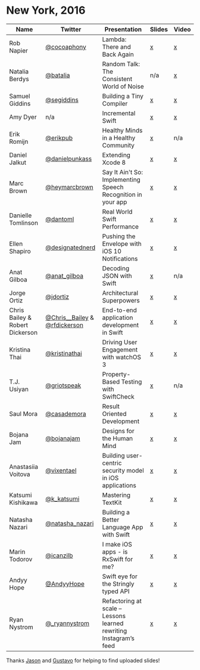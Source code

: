 # New York, 2016

| Name | Twitter | Presentation | Slides | Video |
|------|---------|--------------|--------|-------|
| Rob Napier | [@cocoaphony](https://twitter.com/cocoaphony) | Lambda: There and Back Again | [x](https://speakerdeck.com/realm/rob-napier-lambda-there-and-back-againrob-napier) | [x](https://realm.io/news/tryswift-rob-napier-swift-legacy-functional-programming/)       |
| Natalia Berdys | [@batalia](https://twitter.com/batalia) | Random Talk: The Consistent World of Noise | n/a | [x](https://realm.io/news/tryswift-natalia-berdy-random-talk-consistent-world-noise-swift-gamekit-ios/) |
| Samuel Giddins | [@segiddins](https://twitter.com/segiddins) | Building a Tiny Compiler | [x](https://speakerdeck.com/segiddins/writing-a-tiny-compiler) | [x](https://realm.io/news/tryswift-samuel-giddins-building-tiny-compiler-swift-ios/) |
| Amy Dyer | n/a | Incremental Swift | [x](https://speakerdeck.com/realm/amy-dyer-incremental-swift) | [x](https://realm.io/news/tryswift-amy-dyer-incremental-swift/) |
| Erik Romijn | [@erikpub](https://twitter.com/erikpub) | Healthy Minds in a Healthy Community | [x](https://speakerdeck.com/erik/healthy-minds-in-a-healthy-community-at-try-swift-nyc-2016) | n/a |
| Daniel Jalkut | [@danielpunkass](https://twitter.com/danielpunkass) | Extending Xcode 8 | [x](https://speakerdeck.com/danielpunkass/extending-xcode-8-try-swift-nyc-2016) | [x](https://realm.io/news/jalkut-extending-xcode-8/) |
| Marc Brown | [@heymarcbrown](https://twitter.com/heymarcbrown) | Say It Ain't So: Implementing Speech Recognition in your app | [x](https://speakerdeck.com/marcdown/say-it-aint-so-implementing-speech-recognition-in-your-app) | [x](https://realm.io/news/tryswift-marc-brown-say-it-aint-so-implementing-speech-recognition/) |
| Danielle Tomlinson | [@dantoml](https://twitter.com/dantoml) | Real World Swift Performance | [x](https://speakerdeck.com/dantoml/introduction-to-swift-performance-try-swift-2016) | [x](https://realm.io/news/real-world-swift-performance/) |
| Ellen Shapiro | [@designatednerd](https://twitter.com/designatednerd) | Pushing the Envelope with iOS 10 Notifications | [x](https://speakerdeck.com/designatednerd/pushing-the-envelope-with-ios-10-notifications-try-swift-nyc-september-2016) | [x](https://realm.io/news/tryswift-ellen-shapiro-pushing-envelope-ios-10-notifications/) |
| Anat Gilboa | [@anat_gilboa](https://twitter.com/anat_gilboa) | Decoding JSON with Swift | [x](https://speakerdeck.com/anatg/parsing-json-in-swift) | n/a |
| Jorge Ortiz | [@jdortiz](https://twitter.com/jdortiz) | Architectural Superpowers | [x](https://speakerdeck.com/realm/jorge-ortiz-architectural-superpowers) | [x](https://realm.io/news/tryswift-jorge-ortiz-architectural-superpowers-swift-ios/) |
| Chris Bailey & Robert Dickerson | [@Chris__Bailey](https://twitter.com/Chris__Bailey) & [@rfdickerson](https://twitter.com/rfdickerson) | End-to-end application development in Swift | [x](http://www.slideshare.net/cnbailey/tryswift-nyc-end-to-end-application-development-in-swift) | [x](https://realm.io/news/tryswift-chris-robert-end-to-end-application-development-swift-backend/) |
| Kristina Thai | [@kristinathai](https://twitter.com/kristinathai) | Driving User Engagement with watchOS 3  | [x](http://www.slideshare.net/KristinaThai/driving-user-engagement-with-watchos-3) | [x](https://realm.io/news/tryswiftnyc-kristina-thai-watchos3/) |
| T.J. Usiyan | [@griotspeak](https://twitter.com/griotspeak) | Property-Based Testing with SwiftCheck | [x](https://speakerdeck.com/griotspeak/property-based-testing-with-swiftcheck) | n/a |
| Saul Mora | [@casademora](https://twitter.com/casademora) | Result Oriented Development | [x](https://speakerdeck.com/casademora/result-oriented-development) | [x](https://realm.io/news/tryswift-saul-mora-result-oriented-development/) |
| Bojana Jam | [@bojanajam](https://twitter.com/bojanajam) | Designs for the Human Mind | [x](https://speakerdeck.com/realm/bojana-jam-designs-for-the-human-mind) | [x](https://realm.io/news/tryswift-Bojana-Jam-Designs-for-the-Human-Mind/) |
| Anastasiia Voitova | [@vixentael](https://twitter.com/vixentael) | Building user-centric security model in iOS applications | [x](https://speakerdeck.com/vixentael/building-user-centric-security-model-in-ios-applications) | [x](https://realm.io/news/tryswift-anastasiia-voitova-building-user-centric-security-model-ios-applications-swift/) |
| Katsumi Kishikawa | [@k_katsumi](https://twitter.com/k_katsumi) | Mastering TextKit | [x](https://speakerdeck.com/kishikawakatsumi/mastering-textkit) | [x](https://realm.io/news/tryswift-katsumi-kishikawa-mastering-textkit-swift-ios/) |
| Natasha Nazari | [@natasha_nazari](https://twitter.com/natasha_nazari) | Building a Better Language App with Swift | [x](https://speakerdeck.com/natashanazari/building-a-better-language-app-in-swift) | [x](https://realm.io/news/tryswift-natasha-nazari-building-better-language-app-swift-ios/) |
| Marin Todorov | [@icanzilb](https://twitter.com/icanzilb) | I make iOS apps - is RxSwift for me? | [x](https://speakerdeck.com/icanzilb/is-rxswift-for-me-at-try-swift-nyc) | [x](https://realm.io/news/tryswift-Marin-Todorov-I-create-iOS-apps-is-RxSwift-for-me/) |
| Andyy Hope | [@AndyyHope](https://twitter.com/AndyyHope) | Swift eye for the Stringly typed API | [x](https://speakerdeck.com/andyyhope/swift-eye-for-the-stringly-typed-api) | [x](https://realm.io/news/tryswift-andyy-hope-swift-eye-stringly-typed-api/) |
| Ryan Nystrom | [@_ryannystrom](https://twitter.com/_ryannystrom) | Refactoring at scale – Lessons learned rewriting Instagram’s feed | [x](https://speakerdeck.com/realm/ryan-nystrom-refactoring-at-scale-lessons-learned-rewriting-instagrams-feed) | [x](https://realm.io/news/tryswift-ryan-nystrom-refactoring-at-scale-lessons-learned-rewriting-instagram-feed/) |

Thanks [Jason](https://github.com/jcsquatrito) and [Gustavo](https://github.com/barbosa) for helping to find uploaded slides!
